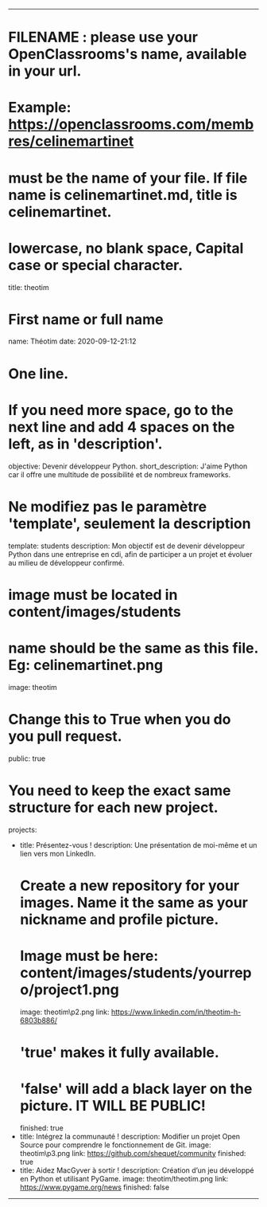 ---

# FILENAME : please use your OpenClassrooms's name, available in your url.
# Example: https://openclassrooms.com/membres/celinemartinet
# must be the name of your file. If file name is celinemartinet.md, title is celinemartinet.
# lowercase, no blank space, Capital case or special character.
title: theotim

# First name or full name
name: Théotim
date: 2020-09-12-21:12

# One line.
# If you need more space, go to the next line and add 4 spaces on the left, as in 'description'.
objective: Devenir développeur Python.
short_description: J'aime Python car il offre une multitude de possibilité et de nombreux frameworks.

# Ne modifiez pas le paramètre 'template', seulement la description
template: students
description:
    Mon objectif est de devenir développeur Python dans une entreprise en cdi, afin de
    participer a un projet et évoluer au milieu de développeur confirmé.

# image must be located in content/images/students
# name should be the same as this file. Eg: celinemartinet.png
image: theotim

# Change this to True when you do you pull request.
public: true

# You need to keep the exact same structure for each new project.
projects:
  - title: Présentez-vous !
    description: Une présentation de moi-même et un lien vers mon LinkedIn.
    # Create a new repository for your images. Name it the same as your nickname and profile picture.
    # Image must be here: content/images/students/yourrepo/project1.png
    image: theotim\p2.png
    link: https://www.linkedin.com/in/theotim-h-6803b886/
    # 'true' makes it fully available.
    # 'false' will add a black layer on the picture. IT WILL BE PUBLIC!
    finished: true
  - title: Intégrez la communauté !
    description: Modifier un projet Open Source pour comprendre le fonctionnement de Git.
    image: theotim\p3.png
    link: https://github.com/shequet/community
    finished: true
  - title: Aidez MacGyver à sortir !
    description: Création d’un jeu développé en Python et utilisant PyGame.
    image: theotim/theotim.png
    link: https://www.pygame.org/news
    finished: false
---